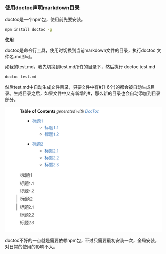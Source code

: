### 使用doctoc声明markdown目录

doctoc是一个npm包，使用前先要安装。

```bash
npm install doctoc -g
```

**使用**

doctoc是命令行工具，使用时切换到当前markdown文件的目录，执行doctoc 文件名.md即可。

如我的test.md，我先切换到test.md所在的目录下，然后执行 doctoc test.md

```bash
doctoc test.md
```

然后test.md中自动生成文件目录，只要文件中有#(1-6个)的都会被自动生成目录。生成目录之后，如果文件中又有新增的#，那么新的目录也会自动添加到目录部分。

![test.md的目录结构](../public/images/i110.png)

doctoc不好的一点就是需要依赖npm包，不过只需要最初安装一次，全局安装，对日常的使用的影响不大。